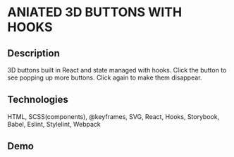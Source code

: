 
# ANIATED 3D BUTTONS WITH HOOKS

## Description
3D buttons built in React and state managed with hooks. Click the button to see popping up more buttons. Click again to make them disappear.

## Technologies
HTML, SCSS(components), @keyframes, SVG, React, Hooks, Storybook, Babel, Eslint, Stylelint, Webpack

## Demo
